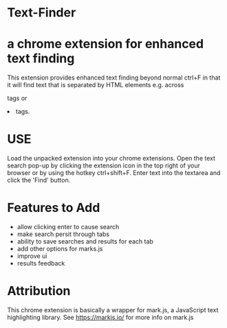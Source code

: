 # Text-Finder
a chrome extension for enhanced text finding
=========================================================================================================================================
This extension provides enhanced text finding beyond normal ctrl+F in that it will find text that is separated by HTML elements e.g. across <p> tags or <li> tags.

USE
=========================================================================================================================================
Load the unpacked extension into your chrome extensions. Open the text search pop-up by clicking the extension icon in the top right of your browser or by using the hotkey ctrl+shift+F. Enter text into the textarea and click the 'Find' button.

Features to Add
=========================================================================================================================================
- allow clicking enter to cause search
- make search persit through tabs
- ability to save searches and results for each tab
- add other options for marks.js
- improve ui
- results feedback

Attribution
=========================================================================================================================================
This chrome extension is basically a wrapper for mark.js, a JavaScript text highlighting library. See https://markjs.io/ for more info on mark.js

